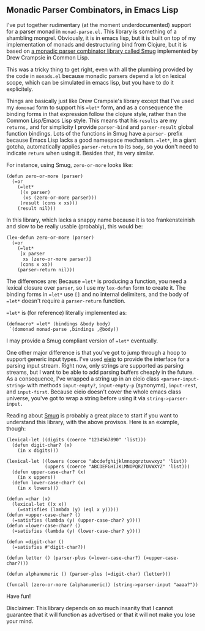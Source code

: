 Monadic Parser Combinators, in Emacs Lisp
-----------------------------------------

I've put together rudimentary (at the moment underdocumented) support
for a parser monad in `monad-parse.el`.  This library is something of
a shambling mongrel.  Obviously, it is in emacs lisp, but it is built
on top of my implementation of monads and destructuring bind from
Clojure, but it is based on [a monadic parser combinator
library called Smug](http://common-lisp.net/~dcrampsie/smug.html) implemented by
Drew Crampsie in Common Lisp.

This was a tricky thing to get right, even with all the plumbing
provided by the code in `monads.el` because monadic parsers depend a
lot on lexical scope, which can be simulated in emacs lisp, but you
have to do it explicitely.  

Things are basically just like Drew Crampsie's library except that
I've used my `domonad` form to support his `=let*` form, and as a
consequence the binding forms in that expression follow the clojure
style, rather than the Common Lisp/Emacs Lisp style.  This means that
his `results` are my `returns,` and for simplicity I provide
`parser-bind` and `parser-result` global function bindings.  Lots of
the functions in Smug have a `parser-` prefix because Emacs Lisp lacks
a good namespace mechanism.  `=let*`, in a giant gotcha, automatically
applies `parser-return` to its `body`, so you don't need to indicate
`return` when using it.  Besides that, its very similar.

For instance, using Smug, `zero-or-more` looks like:

    (defun zero-or-more (parser) 
      (=or 
        (=let* 
         ((x parser) 
          (xs (zero-or-more parser))) 
         (result (cons x xs))) 
        (result nil))) 

In this library, which lacks a snappy name because it is too
frankensteinish and slow to be really usable (probably), this would
be:

    (lex-defun zero-or-more (parser) 
      (=or 
        (=let* 
         [x parser
          xs (zero-or-more parser)]
         (cons x xs))
        (parser-return nil)))

The differences are: Because `=let*` is producing a function, you need
a lexical closure over `parser`, so I use my `lex-defun` form to
create it.  The binding forms in `=let*` use `[]` and no internal
delimiters, and the body of `=let*` doesn't require a `parser-return` function.

`=let*` is (for reference) literally implemented as:

    (defmacro* =let* (bindings &body body)
     `(domonad monad-parse ,bindings ,@body))

I may provide a Smug compliant version of `=let*` eventually.

One other major difference is that you've got to jump through a hoop
to support generic input types.  I've used
[eieio](http://cedet.sourceforge.net/eieio.shtml) to provide the
interface for a parsing input stream.  Right now, only strings are
supported as parsing streams, but I want to be able to add parsing buffers
cheaply in the future.  As a consequence, I've wrapped a string up in
an eieio class `<parser-input-string>` with methods `input-empty?`,
`input-empty-p` (synonyms), `input-rest`, and `input-first`.  Because
eieio doesn't cover the whole emacs class universe, you've got to wrap
a string before using it via `string->parser-input.`

Reading about [Smug](http://common-lisp.net/~dcrampsie/smug.html) is
probably a great place to start if you want to understand this
library, with the above provisos.  Here is an example, though:

    (lexical-let ((digits (coerce "1234567890" 'list)))
      (defun digit-char? (x)
        (in x digits)))

    (lexical-let ((lowers (coerce "abcdefghijklmnopqrztuvwxyz" 'list))
                  (uppers (coerce "ABCDEFGHIJKLMNOPQRZTUVWXYZ" 'list)))
      (defun upper-case-char? (x)
        (in x uppers))
      (defun lower-case-char? (x)
        (in x lowers)))

    (defun =char (x)
      (lexical-let ((x x))
        (=satisfies (lambda (y) (eql x y)))))
    (defun =upper-case-char? ()
      (=satisfies (lambda (y) (upper-case-char? y))))
    (defun =lower-case-char? ()
      (=satisfies (lambda (y) (lower-case-char? y))))

    (defun =digit-char ()
      (=satisfies #'digit-char?))

    (defun letter () (parser-plus (=lower-case-char?) (=upper-case-char?)))

    (defun alphanumeric () (parser-plus (=digit-char) (letter)))

    (funcall (zero-or-more (alphanumeric)) (string->parser-input "aaaa?"))


Have fun!

Disclaimer: This library depends on so much insanity that I cannot
guarantee that it will function as advertised or that it will not
make you lose your mind.

